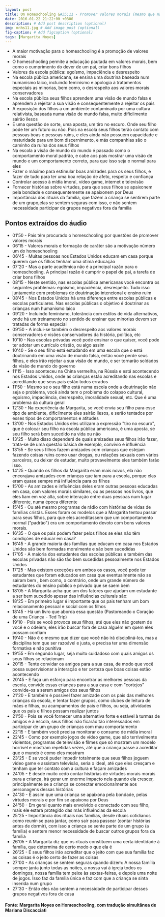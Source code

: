 ```yaml
---
layout: post
title: On Homeschooling &#35;11 - Promover valores morais (mesmo que não seja possível o homeschooling)  
date: 2016-01-22 21:22:00 +0300
description: # Add post description (optional)
img: mnhs11.jpg # Add image post (optional)
fig-caption: # Add figcaption (optional)
tags: [Margarita Noyes]
---
```


* A maior motivação para o homeschooling é a promoção de valores morais
* O homeschooling permite a educação pautada em valores morais, bem como o cumprimento do dever de um pai, criar bons filhos
* Valores da escola pública: egoísmo, impaciência e desrespeito
* Na escola pública americana, se ensina uma doutrina baseada num humanismo laico, incluindo feminismo e apologia à tratamentos especiais as minorias, bem como, o desrespeito aos valores morais conservadores
* Na escola pública seus filhos aprendem uma visão de mundo falsa e aprendem a rejeitar a sua visão e consequentemente a rejeitar os pais
* A exposição dos filhos a um ambiente contaminado por uma cultura relativista, baseada numa visão de mundo falsa, muito dificilmente sairão ilesos
* É uma questão de sorte, uma aposta, um tiro no escuro. Onde seu filho pode ter um futuro ou não. Pois na escola seus filhos terão contato com pessoas boas e pessoas ruins, e eles ainda não possuem capacidade e maturidade para um bom discernimento, e más companhias são o caminho da ruína dos seus filhos
* Na escola a visão de mundo do mundo é passado como o comportamento moral padrão, e cabe aos pais mostrar uma visão de mundo e um comportamento correto, para que isso seja o normal para eles
* Fazer o máximo para estimular boas amizades para os seus filhos, e fazer de tudo para ter uma boa relação de afeto, respeito e confiança
* Controlar acesso à mídia imoral, vídeo game, internet e televisão
* Fornecer histórias sobre virtudes, para que seus filhos se apaixonem pela bondade e consequentemente se apaixonem por Deus
* Importância dos rituais da família, que fazem a criança se sentirem parte de um grupo,elas se sentem seguras com isso, e não sentem necessidade participar de grupos negativos fora da família

## Pontos extraídos do áudio

* 01'50 - Pais têm procurado o homeschooling por questões de promover valores morais
* 06'15 - Valores morais e formação de caráter são a motivação número um do homeschooling
* 06'45 - Muitas pessoas nos Estados Unidos educam em casa porque querem que os filhos tenham uma ótima educação
* 07'20 - Mas a parte acadêmica não é a principal razão para o homeschooling. A principal razão é cumprir o papel de pai, a tarefa de criar bons filhos
* 08'15 - Neste sentido, nas escolas pública americanas você encontra os seguintes problemas: egoísmo, impaciência, desrespeito. Tudo isso juntamente com problemas de doutrinação intencional e ensino ruim
* 08'45 - Nos Estados Unidos há uma diferença entre escolas públicas e escolas particulares. Nas escolas públicas o objetivo é doutrinar as crianças num humanismo laico
* 09'20 - Incluindo feminismo, tolerância com estilos de vida alternativos, onde há um treinamento no sentido de ensinar que minorias devem ser tratadas de forma especial
* 09'50 - A inclui-se também o desrespeito aos valores morais conservadores e visões conservadores da história, política, etc
* 10'10 - Nas escolas privadas você pode ensinar o que quiser, você pode ter adotar um currículo cristão, ou algo assim
* 10'40 - Se o seu filho está estudando em uma escola que o está doutrinando em uma visão de mundo falsa, então você perde seus filhos, e eles irão rejeitar a sua visão de mundo, e ser tornarão soldados da visão de mundo do governo
* 11'15 - Isso aconteceu na China vermelha, na Rússia e está acontecendo nos Estados Unidos, onde as crianças estão acreditando nas escolas e acreditando que seus pais estão todos errados
* 11'50 - Mesmo se o seu filho está numa escola onde a doutrinação não seja o problema, você ainda tem o problema do colapso cultural, egoísmo, impaciência, desrespeito, imoralidade sexual, etc. Que é uma problema da cultura geral
* 12'30 - Na experiência da Margarita, se você envia seu filho para esse tipo de ambiente, dificilmente eles sairão ilesos, e serão tentados por esses tipos de comportamentos e atitudes
* 13'00 - Nos Estados Unidos eles utilizam a expressão "tiro no escuro", que é colocar seu filho na escola pública americana, é uma aposta, se seu filho será bem sucedido na vida ou não 
* 13'25 - Muito disso dependerá de quais amizades seus filhos irão fazer, trata-se de uma questão básica de exemplo, convívio e influência
* 13'55 - Se seus filhos fazem amizades com crianças que estejam fazendo coisas ruins como usar drogas, ou relações sexuais com vários parceiros, ou deixar de estudar, muito provavelmente eles também farão isso.
* 14'25 - Quando os filhos da Margarita eram mais novos, ela não encorajava amizades com crianças que iam para a escola, porque elas eram quase sempre má influência para os filhos
* 15'00 - As amizades e influências deles eram outras pessoas educadas em casa, com valores morais similares, ou as pessoas nos livros, que eles liam em voz alta, sobre interação entre duas pessoas num lugar diferente, numa época diferente
* 15'45 -  Ou até mesmo programas de rádio com histórias de vidas de famílias cristãs. Esses foram os modelos que a Margarita tentou passar para seus filhos, para que eles acreditassem que um comportamento normal ("padrão") era um comportamento devoto com bons valores morais.
* 16'35 - O que os pais podem fazer pelos filhos se eles não têm condições de educar em casa?
* 16'45 - A grande maioria das famílias que educam em casa nos Estados Unidos são bem formadas moralmente e são bem sucedidas
* 17'05 - A maioria dos estudantes das escolas públicas e também das escolas privadas não são tão bem sucedidas pessoalmente nos Estados Unidos
* 17'25 - Mas existem exceções em ambos os casos, você pode ter estudantes que foram educados em casa que eventualmente não se saíram bem , bem como, o contrário, onde um grande número de estudantes do ensino público e privado que se saem bem
* 18'05 - A Margarita acha que um dos fatores que ajudam um estudante a ser bem sucedido apesar das influências culturais são:
* 18'25 - Em primeiro lugar é importante que os pais tenham um bom relacionamento pessoal e social com os filhos
* 18'45 - Há um livro que aborda essa questão (Pastoreando o Coração de uma Criança - Ted Trip)
* 19'10 - Pois se você provoca seus filhos, até que eles não gostem de você e o odeiem, eles irão buscar fora de casa alguém em quem eles possam confiam
* 19'40 - Não é o mesmo que dizer que você não irá discipliná-los, mas a disciplina tem que ser razoável e justa, e precisa ter uma dimensão formativa e não punitiva
* 19'55 - Em segundo lugar, seja muito cuidadoso com quais amigos os seus filhos se relacionam
* 20'15 - Tente convidar os amigos para a sua casa, de modo que você possa supervisionar a interação e ter certeza que boas coisas estão acontecendo
* 20'45 - E faça um esforço para encontrar as melhores pessoas da escola, convide essas crianças para a sua casa e com "cortejos" convide-os a serem amigos dos seus filhos
* 21'20 - E também é possível fazer amizade com os pais das melhores crianças da escola, e tentar fazer grupos, como clubes de leitura de mães e filhas, ou acampamentos de pais e filhos, ou seja, atividades que os pais e filhos possam realizar juntos
* 21'50 - Pois se você fornecer uma alternativa forte e estável à turmas de amigos e à escola, seus filhos não ficarão tão interessados em participar de um grupo de crianças com mau comportamento
* 22'15 - E também você precisa monitorar o consumo de mídia imoral
* 22'45 - Como por exemplo jogos de vídeo game, que são terrivelmente violentos, programas de televisão e filmes que só mostram um modelo horrível e mostram repetidas vezes, até que a criança passe a acreditar que o mundo é como eles mostram
* 23'25 - E se você puder impedir totalmente que seus filhos joguem vídeo game e assistam televisão, seria o ideal, até que eles cresçam e tenham que ter contato com a cultura e façam amizades
* 24'05 - E desde muito cedo contar histórias de virtudes morais morais para a criança, irá gerar um enorme impacto nela quando ela crescer, principalmente se a criança se conectar emocionalmente aos personagens dessas histórias
* 24'30 - É assim que uma criança se apaixona pela bondade, pelas virtudes morais e por fim se apaixona por Deus
* 24'50 - Em geral quanto mais envolvido e conectado com seu filho, mais ele estará protegido das más influências da escola
* 25'25 - Importância dos rituais nas famílias, desde rituais cotidianos como reunir-se para jantar, como sair para passear (contar histórias antes de dormir), com isso a criança se sente parte de um grupo (a família) e sentem menor necessidade de buscar outros grupos fora da família
* 26'05 - A Margarita diz que os rituais constituem uma certa identidade à família, que determina de certo modo o que ela é
* 26'25 - E seus filhos irão acreditar que o jeito com que sua família faz as coisas é o jeito certo de fazer as coisas
* 27'00 - As crianças se sentem seguras quando dizem: A nossa família sempre janta junto todas as noites, a nossa vai à igreja todos os domingos, nossa família tem peixe às sextas-feiras, e depois uma noite de jogos. Isso faz da família única e faz com que a criança se sinta inserida num grupo
* 27'30 - Então eles não sentem a necessidade de participar desses grupos negativos fora de casa 

#### Fonte: Margarita Noyes on Homeschooling,  com tradução simultânea de Mariana Discacciati